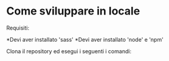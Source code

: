 # Come sviluppare in locale

Requisiti:

*Devi aver installato 'sass'
*Devi aver installato 'node' e 'npm'

Clona il repository ed esegui i seguenti i comandi:
